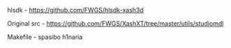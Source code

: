 hlsdk - https://github.com/FWGS/hlsdk-xash3d

Original src - https://github.com/FWGS/XashXT/tree/master/utils/studiomdl

Makefile - spasibo h1naria
